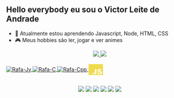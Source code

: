 ## Hello everybody eu sou o Victor Leite de Andrade

- 📖 Atualmente estou aprendendo Javascript, Node, HTML, CSS
- 🎮 Meus hobbies são ler, jogar e ver animes


<div align="center">
  <a href="https://github.com/victorleite06">
  <img height="180em" src="https://github-readme-stats.vercel.app/api?username=victorleite06&show_icons=true&theme=dracula&include_all_commits=true&count_private=true"/>
  <img height="180em" src="https://github-readme-stats.vercel.app/api/top-langs/?username=victorleite06&layout=compact&langs_count=7&theme=dracula"/>
</div>
  
  
  </div align="center">
<div style="display: inline_block"><br>
  <img align="center" alt="Rafa-Jv" height="30" width="40" src="https://cdn.jsdelivr.net/gh/devicons/devicon/icons/java/java-original.svg">
  <img align="center" alt="Rafa-C" height="30" width="40" src="https://cdn.jsdelivr.net/gh/devicons/devicon/icons/c/c-original.svg">
  <img align="center" alt="Rafa-Cpp" height="30" width="40" src="https://cdn.jsdelivr.net/gh/devicons/devicon/icons/cplusplus/cplusplus-original.svg">
  <img align="center" alt="Rafa-Js" height="30" width="40" src="https://raw.githubusercontent.com/devicons/devicon/master/icons/javascript/javascript-plain.svg">
</div>
</div>
  
  ##
  
  <div align="center"> 
  <a href="https://instagram.com/victor06062001" target="_blank"><img src="https://img.shields.io/badge/-Instagram-%23E4405F?style=for-the-badge&logo=instagram&logoColor=white" target="_blank"></a>
    <a href="https://www.facebook.com/victor.leite.696/" target="_blank"><img src="https://img.shields.io/badge/Facebook-1877F2?style=for-the-badge&logo=facebook&logoColor=white" target="_blank"></a>
  <a href="https://myanimelist.net/profile/victorLeite06" target="_blank"><img src="https://img.shields.io/badge/Myanimelist-2E51A2?style=for-the-badge&logo=myanimelist&logoColor=white" target="_blank"></a>
  <a href="https://steamcommunity.com/id/victorGO06/" target="_blank"><img src="https://img.shields.io/badge/Steam-000000?style=for-the-badge&logo=steam&logoColor=white" target="_blank"></a>
  <a href = "mailto:victor.leite2001@gmail.com"><img src="https://img.shields.io/badge/-Gmail-%23333?style=for-the-badge&logo=gmail&logoColor=white" target="_blank"></a>
  <a href="https://www.linkedin.com/in/victor-leite-de-andrade-5b7083192" target="_blank"><img src="https://img.shields.io/badge/-LinkedIn-%230077B5?style=for-the-badge&logo=linkedin&logoColor=white" target="_blank"></a> 
 
  
  </div>
  

